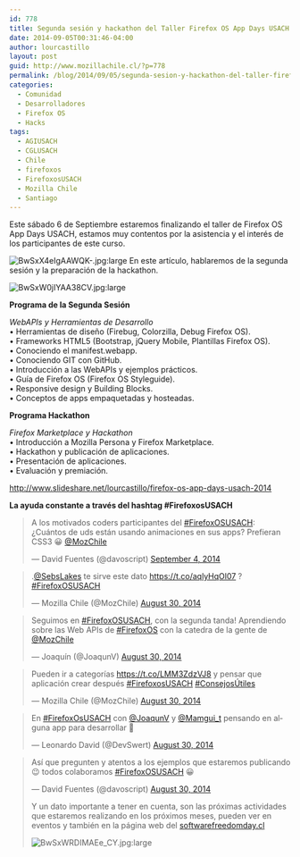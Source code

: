 ```yaml
---
id: 778
title: Segunda sesión y hackathon del Taller Firefox OS App Days USACH
date: 2014-09-05T00:31:46-04:00
author: lourcastillo
layout: post
guid: http://www.mozillachile.cl/?p=778
permalink: /blog/2014/09/05/segunda-sesion-y-hackathon-del-taller-firefox-os-app-days-usach/
categories:
  - Comunidad
  - Desarrolladores
  - Firefox OS
  - Hacks
tags:
  - AGIUSACH
  - CGLUSACH
  - Chile
  - firefoxos
  - FirefoxosUSACH
  - Mozilla Chile
  - Santiago
---
```

Este sábado 6 de Septiembre estaremos finalizando el taller de Firefox OS App Days USACH, estamos muy contentos por la asistencia y el interés de los participantes de este curso. <!--more-->

<img class="aligncenter size-large wp-image-780" src="/images/2014/09/BwSxX4eIgAAWQK-.jpglarge-600x450.jpeg" alt="BwSxX4eIgAAWQK-.jpg:large" width="600" height="450" srcset="/images/2014/09/BwSxX4eIgAAWQK-.jpglarge-600x450.jpeg 600w, /images/2014/09/BwSxX4eIgAAWQK-.jpglarge-252x189.jpeg 252w, /images/2014/09/BwSxX4eIgAAWQK-.jpglarge.jpeg 800w" sizes="(max-width: 600px) 100vw, 600px" /> En este artículo, hablaremos de la segunda sesión y la preparación de la hackathon.

<img class="aligncenter size-large wp-image-781" src="/images/2014/09/BwSxW0jIYAA38CV.jpglarge-600x450.jpeg" alt="BwSxW0jIYAA38CV.jpg:large" width="600" height="450" srcset="/images/2014/09/BwSxW0jIYAA38CV.jpglarge-600x450.jpeg 600w, /images/2014/09/BwSxW0jIYAA38CV.jpglarge-252x189.jpeg 252w, /images/2014/09/BwSxW0jIYAA38CV.jpglarge.jpeg 800w" sizes="(max-width: 600px) 100vw, 600px" /> 

**Programa de la Segunda Sesión**

_WebAPIs y Herramientas de Desarrollo_  
• Herramientas de diseño (Firebug, Colorzilla, Debug Firefox OS).  
• Frameworks HTML5 (Bootstrap, jQuery Mobile, Plantillas Firefox OS).  
• Conociendo el manifest.webapp.  
• Conociendo GIT con GitHub.  
• Introducción a las WebAPIs y ejemplos prácticos.  
• Guía de Firefox OS (Firefox OS Styleguide).  
• Responsive design y Building Blocks.  
• Conceptos de apps empaquetadas y hosteadas.

**Programa Hackathon**

_Firefox Marketplace y Hackathon_  
• Introducción a Mozilla Persona y Firefox Marketplace.  
• Hackathon y publicación de aplicaciones.  
• Presentación de aplicaciones.  
• Evaluación y premiación.

http://www.slideshare.net/lourcastillo/firefox-os-app-days-usach-2014

**La ayuda constante a través del hashtag #FirefoxosUSACH**

<blockquote class="twitter-tweet" lang="en">
  <p>
    A los motivados coders participantes del <a href="https://twitter.com/hashtag/FirefoxOSUSACH?src=hash">#FirefoxOSUSACH</a>: ¿Cuántos de uds están usando animaciones en sus apps? Prefieran CSS3 😀 <a href="https://twitter.com/MozChile">@MozChile</a>
  </p>
  
  <p>
    — David Fuentes (@davoscript) <a href="https://twitter.com/davoscript/status/507658055988031488">September 4, 2014</a>
  </p>
</blockquote>

<blockquote class="twitter-tweet" lang="en">
  <p>
    .<a href="https://twitter.com/SebsLakes">@SebsLakes</a> te sirve este dato <a href="https://t.co/aqlyHqOl07">https://t.co/aqlyHqOl07</a> ? <a href="https://twitter.com/hashtag/FirefoxOSUSACH?src=hash">#FirefoxOSUSACH</a>
  </p>
  
  <p>
    — Mozilla Chile (@MozChile) <a href="https://twitter.com/MozChile/status/505749178719674368">August 30, 2014</a>
  </p>
</blockquote>

<blockquote class="twitter-tweet" lang="en">
  <p>
    Seguimos en <a href="https://twitter.com/hashtag/FirefoxOSUSACH?src=hash">#FirefoxOSUSACH</a>, con la segunda tanda! Aprendiendo sobre las Web APIs de <a href="https://twitter.com/hashtag/FirefoxOS?src=hash">#FirefoxOS</a> con la catedra de la gente de <a href="https://twitter.com/MozChile">@MozChile</a>
  </p>
  
  <p>
    — Joaquín (@JoaqunV) <a href="https://twitter.com/JoaqunV/status/505747249490845696">August 30, 2014</a>
  </p>
</blockquote>

<blockquote class="twitter-tweet" lang="en">
  <p>
    Pueden ir a categorías <a href="https://t.co/LMM3ZdzVJ8">https://t.co/LMM3ZdzVJ8</a> y pensar que aplicación crear después <a href="https://twitter.com/hashtag/FirefoxosUSACH?src=hash">#FirefoxosUSACH</a> <a href="https://twitter.com/hashtag/Consejos%C3%9Atiles?src=hash">#ConsejosÚtiles</a>
  </p>
  
  <p>
    — Mozilla Chile (@MozChile) <a href="https://twitter.com/MozChile/status/505739082253615105">August 30, 2014</a>
  </p>
</blockquote>

<blockquote class="twitter-tweet" lang="en">
  <p>
    En <a href="https://twitter.com/hashtag/FirefoxOsUSACH?src=hash">#FirefoxOsUSACH</a> con <a href="https://twitter.com/JoaqunV">@JoaqunV</a> y <a href="https://twitter.com/Mamgui_t">@Mamgui_t</a> pensando en alguna app para desarrollar 🙂
  </p>
  
  <p>
    — Leonardo David (@DevSwert) <a href="https://twitter.com/DevSwert/status/505735946164523008">August 30, 2014</a>
  </p>
</blockquote>

<blockquote class="twitter-tweet" lang="en">
  <p>
    Así que pregunten y atentos a los ejemplos que estaremos publicando 😉 todos colaboramos <a href="https://twitter.com/hashtag/FirefoxOSUSACH?src=hash">#FirefoxOSUSACH</a> 😀
  </p>
  
  <p>
    — David Fuentes (@davoscript) <a href="https://twitter.com/davoscript/status/505724830323601408">August 30, 2014</a>
  </p>
  
  <p>
    Y un dato importante a tener en cuenta, son las próximas actividades que estaremos realizando en los próximos meses, pueden ver en eventos y también en la página web del <a title="Mozilla Chile Day" href="http://www.softwarefreedomday.cl/noticias/2014/09/03/celebra-con-nosotros-mozilla-chile-day-en-el-sfd-2014/" target="_blank">softwarefreedomday.cl</a>
  </p>
  
  <p>
    <img class="aligncenter size-full wp-image-782" src="/images/2014/09/BwSxWRDIMAEe_CY.jpglarge.jpeg" alt="BwSxWRDIMAEe_CY.jpg:large" width="600" height="800" srcset="/images/2014/09/BwSxWRDIMAEe_CY.jpglarge.jpeg 600w, /images/2014/09/BwSxWRDIMAEe_CY.jpglarge-252x336.jpeg 252w" sizes="(max-width: 600px) 100vw, 600px" />
  </p>
</blockquote>